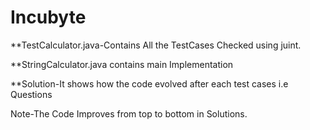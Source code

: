 # Incubyte
**TestCalculator.java-Contains All the TestCases Checked using juint.

**StringCalculator.java contains main Implementation 

**Solution-It shows how the code evolved after each test cases i.e Questions 

Note-The Code Improves from top to bottom in Solutions.
